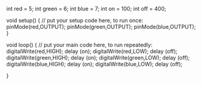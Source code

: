 
int red = 5;
int green = 6;
int blue = 7;
int on = 100;
int off = 400;

void setup() {
  // put your setup code here, to run once:
pinMode(red,OUTPUT);
pinMode(green,OUTPUT);
pinMode(blue,OUTPUT);
}

void loop() {
  // put your main code here, to run repeatedly:
digitalWrite(red,HIGH);
delay (on);
digitalWrite(red,LOW);
delay (off);
digitalWrite(green,HIGH);
delay (on);
digitalWrite(green,LOW);
delay (off);
digitalWrite(blue,HIGH);
delay (on);
digitalWrite(blue,LOW);
delay (off);

}
